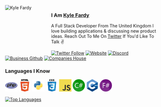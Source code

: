 <img align="left" width="150" height="150" alt="Kyle Fardy" src="https://avatars3.githubusercontent.com/u/83561568?s=200&v=4"/>

### I Am [Kyle Fardy][website]

A Full Stack Developer From The United Kingdom I love building applications & discussing new product ideas. Reach Out To Me On [Twitter][twitter] If You'd Like To Talk ✌️

[![Twitter Follow](https://img.shields.io/twitter/follow/S_Solutions__?color=%20%2300acee&label=Follow%20me%20on%20Twitter&style=for-the-badge)][twitter]
[![Website](https://img.shields.io/website?down_color=red&down_message=Offline&label=Our%20Website&style=for-the-badge&up_color=green&up_message=Online&url=https%3A%2F%2Fsmacker-solutions.ltd%2F)][website]
[![Discord](https://img.shields.io/discord/838169939550011435?color=7289DA&label=Community%20Discord&style=for-the-badge)][discord]
[![Business Github](https://img.shields.io/static/v1?label=BUSINESS%20GITHUB&message=Smacker%20Solutions%20LTD&color=2ea043&style=for-the-badge)][bgithub]
[![Companies House](https://img.shields.io/static/v1?label=COMPANIES%20HOUSE&message=Smacker%20Solutions%20LTD&color=005ea5&style=for-the-badge)][ch]

### Languages I Know
<p>
  <img height="40" src="https://raw.githubusercontent.com/github/explore/80688e429a7d4ef2fca1e82350fe8e3517d3494d/topics/php/php.png">
  <img height="40" src="https://raw.githubusercontent.com/github/explore/80688e429a7d4ef2fca1e82350fe8e3517d3494d/topics/html/html.png">
  <img height="40" src="https://raw.githubusercontent.com/github/explore/80688e429a7d4ef2fca1e82350fe8e3517d3494d/topics/python/python.png">
  <img height="40" src="https://raw.githubusercontent.com/github/explore/80688e429a7d4ef2fca1e82350fe8e3517d3494d/topics/css/css.png">
  <img height="40" src="https://raw.githubusercontent.com/github/explore/80688e429a7d4ef2fca1e82350fe8e3517d3494d/topics/javascript/javascript.png">
  <img height="40" src="https://raw.githubusercontent.com/github/explore/80688e429a7d4ef2fca1e82350fe8e3517d3494d/topics/csharp/csharp.png">
  <img height="40" src="https://raw.githubusercontent.com/github/explore/80688e429a7d4ef2fca1e82350fe8e3517d3494d/topics/cpp/cpp.png">
  <img height="40" src="https://raw.githubusercontent.com/github/explore/80688e429a7d4ef2fca1e82350fe8e3517d3494d/topics/fsharp/fsharp.png">
</p>

[![Top Languages](https://github-readme-stats.vercel.app/api?username=KyleFardy&show_icons=true&theme=dark&icon_color=238636&bg_color=161b22&cache_seconds=1800&custom_title=My%20GitHub%20Statistics)][github]

[website]: https://smacker-solutions.ltd
[discord]: https://discord.smacker-solutions.ltd
[twitter]: https://twitter.com/S_Solutions__
[github]: https://github.com/KyleFardy
[bgithub]: https://github.com/Smacker-Solutions-LTD
[ch]: https://find-and-update.company-information.service.gov.uk/company/12837909
